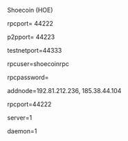 Shoecoin (HOE)

rpcport= 44222

p2pport= 44223

testnetport=44333



rpcuser=shoecoinrpc

rpcpassword=

addnode=192.81.212.236, 185.38.44.104

rpcport=44222

server=1

daemon=1
